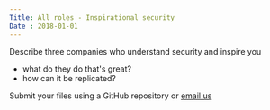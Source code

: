```yaml
---
Title: All roles - Inspirational security
Date : 2018-01-01
---
```

Describe three companies who understand security and inspire you

- what do they do that's great?
- how can it be replicated?

Submit your files using a GitHub repository or [email us](mailto:project-cx@photobox.com)
